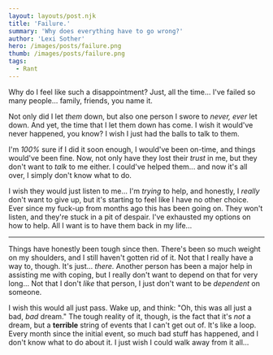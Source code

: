 ```yaml
---
layout: layouts/post.njk
title: 'Failure.'
summary: 'Why does everything have to go wrong?'
author: 'Lexi Sother'
hero: /images/posts/failure.png
thumb: /images/posts/failure.png
tags:
  - Rant
---
```


Why do I feel like such a disappointment? Just, all the time...
I've failed so many people... family, friends, you name it.

Not only did I let _them_ down, but also one person I swore to _never, ever_ let down.
And yet, the time that I let them down has come.
I wish it would've never happened, you know? I wish I just had the balls to talk to them.

I'm _100%_ sure if I did it soon enough, I would've been on-time, and things would've been fine.
Now, not only have they lost their _trust_ in me, but they don't want to _talk_ to me either.
I could've helped them... and now it's all over, I simply don't know what to do.

I wish they would just listen to me... I'm _trying_ to help, and honestly, I _really_ don't want to give up, but it's starting to feel like I have no other choice.
Ever since my fuck-up from months ago this has been going on. They won't listen, and they're stuck in a pit of despair.
I've exhausted my options on how to help.
All I want is to have them back in my life...

---

Things have honestly been tough since then. There's been so much weight on my shoulders, and I still haven't gotten rid of it.
Not that I really have a way to, though. It's just... _there._
Another person has been a major help in assisting me with coping, but I really don't want to depend on that for very long...
Not that I don't _like_ that person, I just don't want to be _dependent_ on someone.

I wish this would all just pass.
Wake up, and think: "Oh, this was all just a bad, _bad_ dream."
The tough reality of it, though, is the fact that it's _not_ a dream, but a **terrible** string of events that I can't get out of.
It's like a loop. Every month since the initial event, so much bad stuff has happened, and I don't know what to do about it.
I just wish I could walk away from it all...
